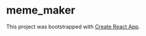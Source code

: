 # meme_maker

This project was bootstrapped with [Create React App](https://github.com/facebook/create-react-app).